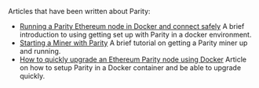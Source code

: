 Articles that have been written about Parity:

- [Running a Parity Ethereum node in Docker and connect safely](https://medium.com/@preitsma/setting-up-a-parity-ethereum-node-in-docker-and-connect-safely-f881faa17686#.jhfm66g6i) A brief introduction to using getting set up with Parity in a docker environment.
- [Starting a Miner with Parity](https://www.atraura.com/en/how-to-set-up-an-ethereum-parity-node-in-digitalocean-ubuntu-14-04-4/) A brief tutorial on getting a Parity miner up and running.
- [How to quickly upgrade an Ethereum Parity node using Docker](https://medium.com/@preitsma/how-to-quickly-upgrade-an-ethereum-parity-node-using-docker-e170fa2a2045#.pe12c1uzc) Article on how to setup Parity in a Docker container and be able to upgrade quickly.